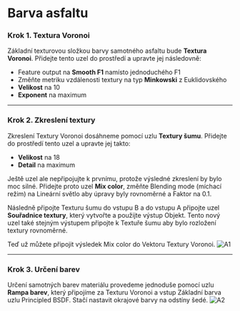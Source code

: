 # Barva asfaltu
### Krok 1. Textura Voronoi
Základní texturovou složkou barvy samotného asfaltu bude **Textura Voronoi**. Přidejte tento uzel do prostředí a upravte jej následovně:
- Feature output na **Smooth F1** namísto jednoduchého F1
- Změňte metriku vzdálenosti textury na typ **Minkowski** z Euklidovského
- **Velikost** na 10
- **Exponent** na maximum

---
### Krok 2. Zkreslení textury
Zkreslení Textury Voronoi dosáhneme pomocí uzlu **Textury šumu**. Přidejte do prostředí tento uzel a upravte jej takto:
- **Velikost** na 18
- **Detail** na maximum

Ještě uzel ale nepřipojujte k prvnímu, protože výsledné zkreslení by bylo moc silné. Přidejte proto uzel **Mix color**, změňte Blending mode (míchací režim) na Lineární světlo aby úpravy byly rovnoměrné a Faktor na 0.1.

Následně připojte Texturu šumu do vstupu B a do vstupu A připojte uzel **Souřadnice textury**, který vytvořte a použijte výstup Objekt. Tento nový uzel také stejným výstupem připojte k Textuře šumu aby bylo rozložení textury rovnoměrné.

Teď už můžete připojit výsledek Mix color do Vektoru Textury Voronoi.
![A1](https://github.com/user-attachments/assets/e9834dbe-f9bc-4828-8f10-db828b817924)


---
### Krok 3. Určení barev
Určení samotných barev materiálu provedeme jednoduše pomocí uzlu **Rampa barev**, který připojíme za Texturu Voronoi a vstup Základní barva uzlu Principled BSDF. Stačí nastavit okrajové barvy na odstíny šedé.
![A2](https://github.com/user-attachments/assets/fa924eab-ae0f-4f8e-a6c4-0d454b1ae53f)

